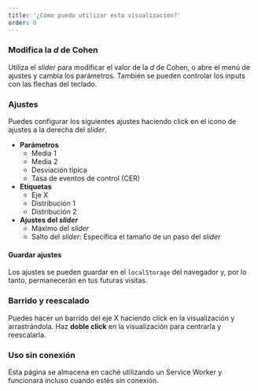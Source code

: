 ```yaml
---
title: '¿Cómo puedo utilizar esta visualización?'
order: 0
---
```


### Modifica la *d* de Cohen
Utiliza el *slider* para modificar el valor de la *d* de Cohen, o abre el menú de ajustes y cambia los parámetros. También se pueden controlar los inputs con las flechas del teclado.

### Ajustes
Puedes configurar los siguientes ajustes haciendo click en el icono de ajustes a la derecha del *slider*.

* **Parámetros**
    + Media 1
    + Media 2
    + Desviación típica
    + Tasa de eventos de control (CER)
* **Etiquetas**
    + Eje X
    + Distribución 1
    + Distribución 2
* **Ajustes del *slider***
    + Máximo del *slider*
    + Salto del *slider*: Especifica el tamaño de un paso del *slider*

#### Guardar ajustes
Los ajustes se pueden guardar en el `localStorage` del navegador y, por lo tanto, permanecerán en tus futuras visitas.

### Barrido y reescalado
Puedes hacer un barrido del eje X haciendo click en la visualización y arrastrándola. Haz **doble click** en la visualización para centrarla y reescalarla.

### Uso sin conexión
Esta página se almacena en caché utilizando un Service Worker y funcionará incluso cuando estés sin conexión.

